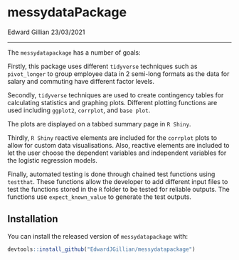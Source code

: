 messydataPackage
================
Edward Gillian
23/03/2021

-----

<!-- README.md is generated from README.Rmd. Please edit that file -->

<!-- badges: start -->

<!-- badges: end -->

The `messydatapackage` has a number of goals:

Firstly, this package uses different `tidyverse` techniques such as
`pivot_longer` to group employee data in 2 semi-long formats as the data
for salary and commuting have different factor levels.

Secondly, `tidyverse` techniques are used to create contingency tables
for calculating statistics and graphing plots. Different plotting
functions are used including `ggplot2`, `corrplot`, and `base plot`.

The plots are displayed on a tabbed summary page in `R Shiny`.

Thirdly, `R Shiny` reactive elements are included for the `corrplot`
plots to allow for custom data visualisations. Also, reactive elements
are included to let the user choose the dependent variables and
independent variables for the logistic regression models.

Finally, automated testing is done through chained test functions using
`testthat`. These functions allow the developer to add different input
files to test the functions stored in the `R` folder to be tested for
reliable outputs. The functions use `expect_known_value` to generate the
test outputs.

## Installation

You can install the released version of `messydatapackage` with:

``` r
devtools::install_github("EdwardJGillian/messydatapackage")
```
